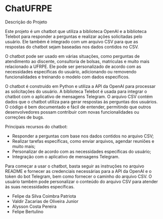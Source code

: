 # ChatUFRPE
Descrição do Projeto

Este projeto é um chatbot que utiliza a biblioteca OpenAI e a biblioteca Telebot para responder a perguntas e realizar ações solicitadas pelo usuário. Ele também é integrado com um arquivo CSV para que as respostas do chatbot sejam baseadas nos dados contidos no CSV.

O chatbot pode ser usado em várias situações, como perguntas de atendimento ao discente, consultoria de bolsas, matriculas e muito mais relacionado a UFRPE. Ele pode ser personalizado de acordo com as necessidades específicas do usuário, adicionando ou removendo funcionalidades e treinando o modelo com dados específicos.

O chatbot é construído em Python e utiliza a API da OpenAI para processar as solicitações do usuário. A biblioteca Telebot é usada para integrar o chatbot com o aplicativo de mensagens Telegram. O arquivo CSV contém dados que o chatbot utiliza para gerar respostas às perguntas dos usuários. O código é bem documentado e fácil de entender, permitindo que outros desenvolvedores possam contribuir com novas funcionalidades ou correções de bugs.

Principais recursos do chatbot:

- Responder a perguntas com base nos dados contidos no arquivo CSV;
- Realizar tarefas específicas, como enviar arquivos, agendar reuniões e muito mais;
- Personalizar de acordo com as necessidades específicas do usuário;
- Integração com o aplicativo de mensagens Telegram.

Para começar a usar o chatbot, basta seguir as instruções no arquivo README e fornecer as credenciais necessárias para a API da OpenAI e o token do bot Telegram, bem como fornecer o caminho do arquivo CSV. O usuário também pode personalizar o conteúdo do arquivo CSV para atender às suas necessidades específicas.

- Felipe da Silva Coimbra Patriota
- Valdir Zacarias de Oliveira Junior
- Alysson Costa Pereira
- Felipe Bertulino
